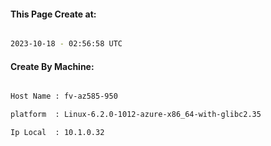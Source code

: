 
   
#### This Page Create at:

```bash

2023-10-18 - 02:56:58 UTC

```

#### Create By Machine:

```bash

Host Name : fv-az585-950

platform  : Linux-6.2.0-1012-azure-x86_64-with-glibc2.35

Ip Local  : 10.1.0.32

```

